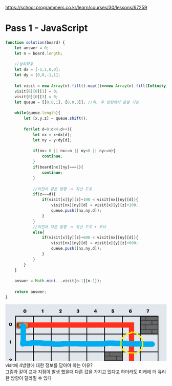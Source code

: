 https://school.programmers.co.kr/learn/courses/30/lessons/67259

# Pass 1 - JavaScript
~~~javascript
function solution(board) {
    let answer = 0;
    let n = board.length;
    
    //상하좌우
    let dx = [-1,1,0,0];
    let dy = [0,0,-1,1];
    
    let visit = new Array(n).fill().map(()=>new Array(n).fill(Infinity).map(()=>new Array(4).fill(Infinity)));
    visit[0][0][1] = 0;
    visit[0][0][3] = 0;
    let queue = [[0,0,1], [0,0,3]]; //하, 우 방향에서 출발 가능
    
    while(queue.length){
        let [x,y,z] = queue.shift();
        
        for(let d=0;d<4;d++){
            let nx = x+dx[d];
            let ny = y+dy[d];
            
            if(nx< 0 || nx>=n || ny<0 || ny>=n){
                continue;
            }
            if(board[nx][ny]===1){
                continue;
            }
            
            //이전과 같은 방향 -> 직선 도로
            if(z===d){
                if(visit[x][y][z]+100 < visit[nx][ny][d]){
                    visit[nx][ny][d] = visit[x][y][z]+100;
                    queue.push([nx,ny,d]);
                }
            }
            //이전과 다른 방향 -> 직선 도로 + 코너
            else{
                if(visit[x][y][z]+600 < visit[nx][ny][d]){
                    visit[nx][ny][d] = visit[x][y][z]+600;
                    queue.push([nx,ny,d]);
                }
            }
        }
    }
    
    answer = Math.min(...visit[n-1][n-1]);
    
    return answer;
}
~~~

![img](../0_image/PG_LV3_경주로건설_1.png)  
visit에 4방향에 대한 정보를 담아야 하는 이유?  
그림과 같이 교차 지점이 발생 했을때 다른 값을 가지고 있다고 하더라도 미래에 더 유리한 방향이 달라질 수 있다  
